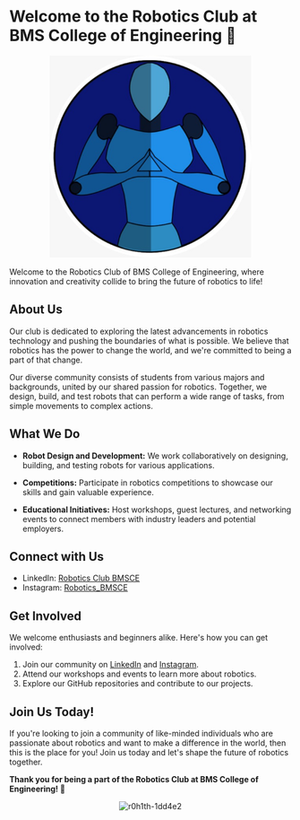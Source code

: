 # Welcome to the Robotics Club at BMS College of Engineering 🤖

<p align="center">
  <img src="profile/logo.jpeg" alt="Robotics Club Image" width="360px">
</p>

Welcome to the Robotics Club of BMS College of Engineering, where innovation and creativity collide to bring the future of robotics to life!

## About Us

Our club is dedicated to exploring the latest advancements in robotics technology and pushing the boundaries of what is possible. We believe that robotics has the power to change the world, and we're committed to being a part of that change.

Our diverse community consists of students from various majors and backgrounds, united by our shared passion for robotics. Together, we design, build, and test robots that can perform a wide range of tasks, from simple movements to complex actions.

## What We Do

- **Robot Design and Development:** We work collaboratively on designing, building, and testing robots for various applications.
  
- **Competitions:** Participate in robotics competitions to showcase our skills and gain valuable experience.

- **Educational Initiatives:** Host workshops, guest lectures, and networking events to connect members with industry leaders and potential employers.

## Connect with Us

- LinkedIn: [Robotics Club BMSCE](https://www.linkedin.com/company/robotics-club-bmsce/)
- Instagram: [Robotics_BMSCE](https://www.instagram.com/robotics_bmsce/?hl=en)

## Get Involved

We welcome enthusiasts and beginners alike. Here's how you can get involved:

1. Join our community on [LinkedIn](https://www.linkedin.com/company/robotics-club-bmsce/) and [Instagram](https://www.instagram.com/robotics_bmsce/?hl=en).
2. Attend our workshops and events to learn more about robotics.
3. Explore our GitHub repositories and contribute to our projects.

## Join Us Today!

If you're looking to join a community of like-minded individuals who are passionate about robotics and want to make a difference in the world, then this is the place for you! Join us today and let's shape the future of robotics together.

**Thank you for being a part of the Robotics Club at BMS College of Engineering! 🚀**

<p align="center"> <img src="https://komarev.com/ghpvc/?username=Robotics-Club-BMSCE&label=Profile%20views&color=0e75b6&style=flat" alt="r0h1th-1dd4e2" /> </p>